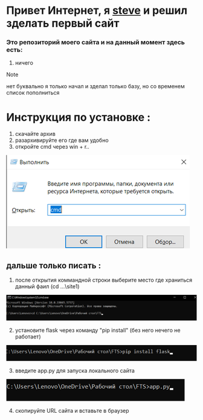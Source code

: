 # Привет Интернет, я [steve](https://github.com/stevezavdv) и решил зделать первый сайт

### Это репозиторий моего сайта и на данный момент здесь есть:

1. ничего
>[!NOTE]
>нет буквально я только начал и зделал только базу, но со временем список пополниться

# Инструкция по установке :
1. скачайте архив
2. разархивируйте его где вам удобно
3. откройте cmd через win + r..
   
![открытие cmd](https://github.com/stevezavdv/FTS/blob/main/site1/step_1.png)
## дальше только писать :
1. после открытия коммандной строки выберите место где храниться данный фаил (cd ...\site1)
   
![выбор пути](https://github.com/stevezavdv/FTS/blob/main/site1/step_2.png)

2. установите flask через команду "pip install" (без него нечего не работает)

![установка flask](https://github.com/stevezavdv/FTS/blob/main/site1/step_3.png)

3. введите app.py для запуска локального сайта

![запуск сайта](https://github.com/stevezavdv/FTS/blob/main/site1/step_4.png)

4. скопируйте URL сайта и вставьте в браузер
